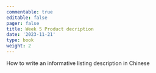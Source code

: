 ```yaml
---
commentable: true
editable: false
pager: false
title: Week 5 Product decription
date: '2023-11-21'
type: book
weight: 2
---
```


How to write an informative listing description in Chinese

<!--more--> 

